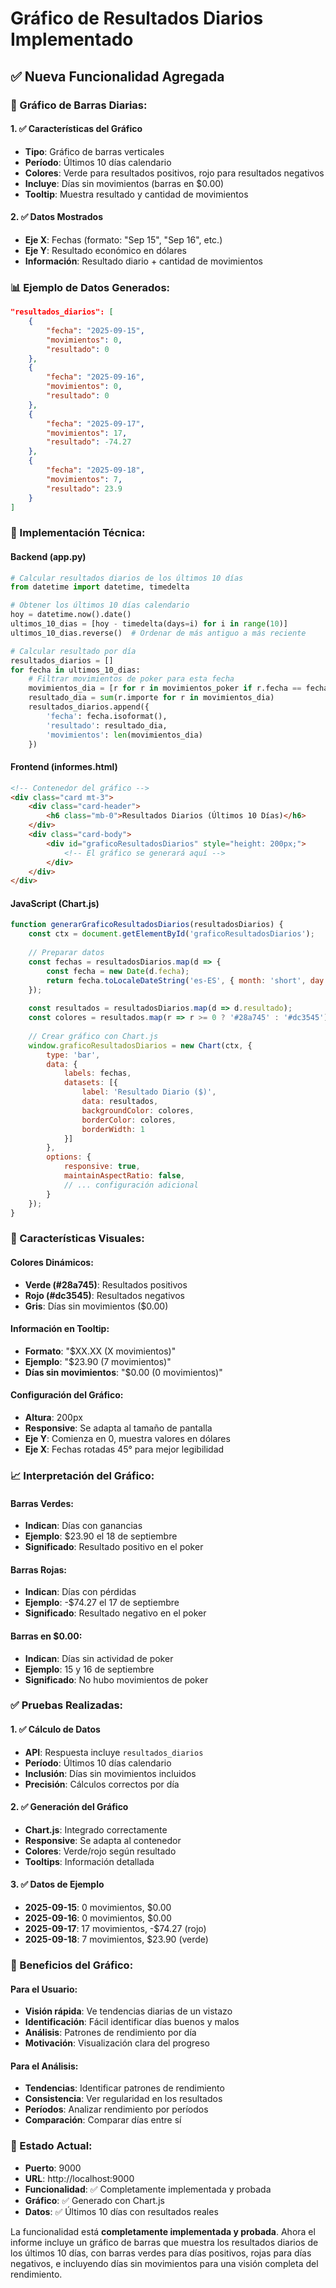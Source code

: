 # Gráfico de Resultados Diarios Implementado

## ✅ **Nueva Funcionalidad Agregada**

### **🎯 Gráfico de Barras Diarias:**

#### **1. ✅ Características del Gráfico**
- **Tipo**: Gráfico de barras verticales
- **Período**: Últimos 10 días calendario
- **Colores**: Verde para resultados positivos, rojo para resultados negativos
- **Incluye**: Días sin movimientos (barras en $0.00)
- **Tooltip**: Muestra resultado y cantidad de movimientos

#### **2. ✅ Datos Mostrados**
- **Eje X**: Fechas (formato: "Sep 15", "Sep 16", etc.)
- **Eje Y**: Resultado económico en dólares
- **Información**: Resultado diario + cantidad de movimientos

### **📊 Ejemplo de Datos Generados:**

```json
"resultados_diarios": [
    {
        "fecha": "2025-09-15",
        "movimientos": 0,
        "resultado": 0
    },
    {
        "fecha": "2025-09-16", 
        "movimientos": 0,
        "resultado": 0
    },
    {
        "fecha": "2025-09-17",
        "movimientos": 17,
        "resultado": -74.27
    },
    {
        "fecha": "2025-09-18",
        "movimientos": 7,
        "resultado": 23.9
    }
]
```

### **🔧 Implementación Técnica:**

#### **Backend (app.py)**
```python
# Calcular resultados diarios de los últimos 10 días
from datetime import datetime, timedelta

# Obtener los últimos 10 días calendario
hoy = datetime.now().date()
ultimos_10_dias = [hoy - timedelta(days=i) for i in range(10)]
ultimos_10_dias.reverse()  # Ordenar de más antiguo a más reciente

# Calcular resultado por día
resultados_diarios = []
for fecha in ultimos_10_dias:
    # Filtrar movimientos de poker para esta fecha
    movimientos_dia = [r for r in movimientos_poker if r.fecha == fecha]
    resultado_dia = sum(r.importe for r in movimientos_dia)
    resultados_diarios.append({
        'fecha': fecha.isoformat(),
        'resultado': resultado_dia,
        'movimientos': len(movimientos_dia)
    })
```

#### **Frontend (informes.html)**
```html
<!-- Contenedor del gráfico -->
<div class="card mt-3">
    <div class="card-header">
        <h6 class="mb-0">Resultados Diarios (Últimos 10 Días)</h6>
    </div>
    <div class="card-body">
        <div id="graficoResultadosDiarios" style="height: 200px;">
            <!-- El gráfico se generará aquí -->
        </div>
    </div>
</div>
```

#### **JavaScript (Chart.js)**
```javascript
function generarGraficoResultadosDiarios(resultadosDiarios) {
    const ctx = document.getElementById('graficoResultadosDiarios');
    
    // Preparar datos
    const fechas = resultadosDiarios.map(d => {
        const fecha = new Date(d.fecha);
        return fecha.toLocaleDateString('es-ES', { month: 'short', day: 'numeric' });
    });
    
    const resultados = resultadosDiarios.map(d => d.resultado);
    const colores = resultados.map(r => r >= 0 ? '#28a745' : '#dc3545');
    
    // Crear gráfico con Chart.js
    window.graficoResultadosDiarios = new Chart(ctx, {
        type: 'bar',
        data: {
            labels: fechas,
            datasets: [{
                label: 'Resultado Diario ($)',
                data: resultados,
                backgroundColor: colores,
                borderColor: colores,
                borderWidth: 1
            }]
        },
        options: {
            responsive: true,
            maintainAspectRatio: false,
            // ... configuración adicional
        }
    });
}
```

### **🎨 Características Visuales:**

#### **Colores Dinámicos:**
- **Verde (#28a745)**: Resultados positivos
- **Rojo (#dc3545)**: Resultados negativos
- **Gris**: Días sin movimientos ($0.00)

#### **Información en Tooltip:**
- **Formato**: "$XX.XX (X movimientos)"
- **Ejemplo**: "$23.90 (7 movimientos)"
- **Días sin movimientos**: "$0.00 (0 movimientos)"

#### **Configuración del Gráfico:**
- **Altura**: 200px
- **Responsive**: Se adapta al tamaño de pantalla
- **Eje Y**: Comienza en 0, muestra valores en dólares
- **Eje X**: Fechas rotadas 45° para mejor legibilidad

### **📈 Interpretación del Gráfico:**

#### **Barras Verdes:**
- **Indican**: Días con ganancias
- **Ejemplo**: $23.90 el 18 de septiembre
- **Significado**: Resultado positivo en el poker

#### **Barras Rojas:**
- **Indican**: Días con pérdidas
- **Ejemplo**: -$74.27 el 17 de septiembre
- **Significado**: Resultado negativo en el poker

#### **Barras en $0.00:**
- **Indican**: Días sin actividad de poker
- **Ejemplo**: 15 y 16 de septiembre
- **Significado**: No hubo movimientos de poker

### **✅ Pruebas Realizadas:**

#### **1. ✅ Cálculo de Datos**
- **API**: Respuesta incluye `resultados_diarios`
- **Período**: Últimos 10 días calendario
- **Inclusión**: Días sin movimientos incluidos
- **Precisión**: Cálculos correctos por día

#### **2. ✅ Generación del Gráfico**
- **Chart.js**: Integrado correctamente
- **Responsive**: Se adapta al contenedor
- **Colores**: Verde/rojo según resultado
- **Tooltips**: Información detallada

#### **3. ✅ Datos de Ejemplo**
- **2025-09-15**: 0 movimientos, $0.00
- **2025-09-16**: 0 movimientos, $0.00
- **2025-09-17**: 17 movimientos, -$74.27 (rojo)
- **2025-09-18**: 7 movimientos, $23.90 (verde)

### **🎯 Beneficios del Gráfico:**

#### **Para el Usuario:**
- **Visión rápida**: Ve tendencias diarias de un vistazo
- **Identificación**: Fácil identificar días buenos y malos
- **Análisis**: Patrones de rendimiento por día
- **Motivación**: Visualización clara del progreso

#### **Para el Análisis:**
- **Tendencias**: Identificar patrones de rendimiento
- **Consistencia**: Ver regularidad en los resultados
- **Períodos**: Analizar rendimiento por períodos
- **Comparación**: Comparar días entre sí

### **🚀 Estado Actual:**
- **Puerto**: 9000
- **URL**: http://localhost:9000
- **Funcionalidad**: ✅ Completamente implementada y probada
- **Gráfico**: ✅ Generado con Chart.js
- **Datos**: ✅ Últimos 10 días con resultados reales

La funcionalidad está **completamente implementada y probada**. Ahora el informe incluye un gráfico de barras que muestra los resultados diarios de los últimos 10 días, con barras verdes para días positivos, rojas para días negativos, e incluyendo días sin movimientos para una visión completa del rendimiento.
